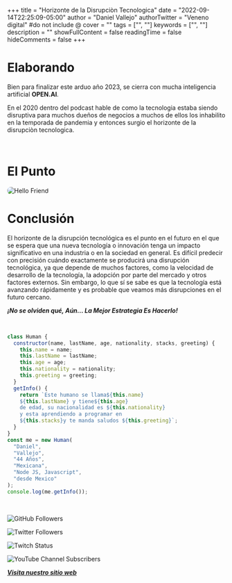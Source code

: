 +++
title = "Horizonte de la Disrupciòn Tecnologica"
date = "2022-09-14T22:25:09-05:00"
author = "Daniel Vallejo"
authorTwitter = "Veneno digital" #do not include @
cover = ""
tags = ["", ""]
keywords = ["", ""]
description = ""
showFullContent = false
readingTime = false
hideComments = false
+++

# Elaborando

Bien para finalizar este arduo año 2023, se cierra con mucha inteligencia artificial **OPEN.AI**.

En el 2020 dentro del podcast hable de como la tecnologia estaba siendo disruptiva para muchos dueños de negocios a muchos de ellos los inhabilito en la temporada de pandemia y entonces surgio el horizonte de la disrupciòn tecnologica.

<br>

# El Punto

<image src="../../public/img/tech.jpg" alt="Hello Friend" position="center" style="border-radius: 8px;" >

<br/>

# Conclusión

El horizonte de la disrupción tecnológica es el punto en el futuro en el que se espera que una nueva tecnología o innovación tenga un impacto significativo en una industria o en la sociedad en general. Es difícil predecir con precisión cuándo exactamente se producirá una disrupción tecnológica, ya que depende de muchos factores, como la velocidad de desarrollo de la tecnología, la adopción por parte del mercado y otros factores externos. Sin embargo, lo que sí se sabe es que la tecnología está avanzando rápidamente y es probable que veamos más disrupciones en el futuro cercano.

**_¡No se olviden qué, Aún... La Mejor Estrategia Es Hacerlo!_**

<br/>

```js
class Human {
  constructor(name, lastName, age, nationality, stacks, greeting) {
    this.name = name;
    this.lastName = lastName;
    this.age = age;
    this.nationality = nationality;
    this.greeting = greeting;
  }
  getInfo() {
    return `Este humano se llama${this.name}
    ${this.lastName} y tiene${this.age}
    de edad, su nacionalidad es ${this.nationality}
    y esta aprendiendo a programar en 
    ${this.stacks}y te manda saludos ${this.greeting}`;
  }
}
const me = new Human(
  "Daniel",
  "Vallejo",
  "44 Años",
  "Mexicana",
  "Node JS, Javascript",
  "desde Mexico"
);
console.log(me.getInfo());
```

<br/>

![GitHub Followers](https://img.shields.io/github/followers/DanyVeneno?style=social)

![Twitter Followers](https://img.shields.io/twitter/follow/venenodigital?style=social)

![Twitch Status](https://img.shields.io/twitch/status/yehiibhii?style=social)

![YouTube Channel Subscribers](https://img.shields.io/youtube/channel/subscribers/UC8UhdMAKJX56O2PY8kzBIlw?style=social)

[**_Visita nuestro sitio web_**](https://juanitovenenoestudio.azurewebsites.net/)
